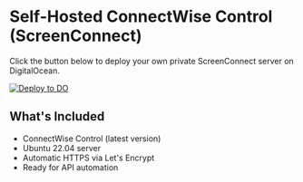# Self-Hosted ConnectWise Control (ScreenConnect)

Click the button below to deploy your own private ScreenConnect server on DigitalOcean.

[![Deploy to DO](https://www.deploytodo.com/do-btn-blue.svg)](https://cloud.digitalocean.com/apps/new?repo=https://github.com/Screenlink860/screenconnect-deploy/tree/main)

## What's Included
- ConnectWise Control (latest version)
- Ubuntu 22.04 server
- Automatic HTTPS via Let's Encrypt
- Ready for API automation
